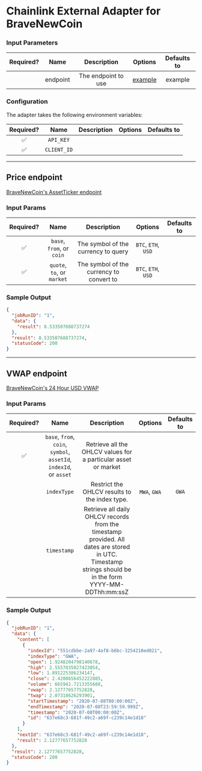 # Chainlink External Adapter for BraveNewCoin

### Input Parameters

| Required? |   Name   |     Description     |           Options            | Defaults to |
| :-------: | :------: | :-----------------: | :--------------------------: | :---------: |
|           | endpoint | The endpoint to use | [example](#Example-Endpoint) |   example   |

### Configuration

The adapter takes the following environment variables:

| Required? |    Name     | Description | Options | Defaults to |
| :-------: | :---------: | :---------: | :-----: | :---------: |
|    ✅     |  `API_KEY`  |             |         |             |
|    ✅     | `CLIENT_ID` |             |         |             |

---

## Price endpoint

[BraveNewCoin's AssetTicker endpoint](https://rapidapi.com/BraveNewCoin/api/bravenewcoin?endpoint=apiendpoint_836afc67-19d2-45ae-bb56-c576cec9f602)

### Input Params

| Required? |            Name            |               Description                |       Options       | Defaults to |
| :-------: | :------------------------: | :--------------------------------------: | :-----------------: | :---------: |
|    ✅     | `base`, `from`, or `coin`  |   The symbol of the currency to query    | `BTC`, `ETH`, `USD` |             |
|    ✅     | `quote`, `to`, or `market` | The symbol of the currency to convert to | `BTC`, `ETH`, `USD` |

### Sample Output

```json
{
  "jobRunID": "1",
  "data": {
    "result": 8.533507688737274
  },
  "result": 8.533507688737274,
  "statusCode": 200
}
```

---

## VWAP endpoint

[BraveNewCoin's 24 Hour USD VWAP](https://rapidapi.com/BraveNewCoin/api/bravenewcoin?endpoint=apiendpoint_8b8774ba-b368-4399-9c4a-dc78f13fc786)

### Input Params

| Required? |                                Name                                |                                                                       Description                                                                       |   Options    | Defaults to |
| :-------: | :----------------------------------------------------------------: | :-----------------------------------------------------------------------------------------------------------------------------------------------------: | :----------: | :---------: |
|    ✅     | `base`, `from`, `coin`, `symbol`, `assetId`, `indexId`, or `asset` |                                             Retrieve all the OHLCV values for a particular asset or market                                              |              |             |
|           |                            `indexType`                             |                                                      Restrict the OHLCV results to the index type.                                                      | `MWA`, `GWA` |    `GWA`    |
|           |                            `timestamp`                             | Retrieve all daily OHLCV records from the timestamp provided. All dates are stored in UTC. Timestamp strings should be in the form YYYY-MM-DDThh:mm:ssZ |              |             |

### Sample Output

```json
{
  "jobRunID": "1",
  "data": {
    "content": [
      {
        "indexId": "551cdbbe-2a97-4af8-b6bc-3254210ed021",
        "indexType": "GWA",
        "open": 1.9248204798140678,
        "high": 2.5557035027423054,
        "low": 1.891225386234147,
        "close": 2.4208656452222885,
        "volume": 665942.7213355688,
        "vwap": 2.12777657752828,
        "twap": 2.07318626293901,
        "startTimestamp": "2020-07-08T00:00:00Z",
        "endTimestamp": "2020-07-08T23:59:59.999Z",
        "timestamp": "2020-07-08T00:00:00Z",
        "id": "637e68c3-681f-49c2-a69f-c239c14e1d18"
      }
    ],
    "nextId": "637e68c3-681f-49c2-a69f-c239c14e1d18",
    "result": 2.12777657752828
  },
  "result": 2.12777657752828,
  "statusCode": 200
}
```
